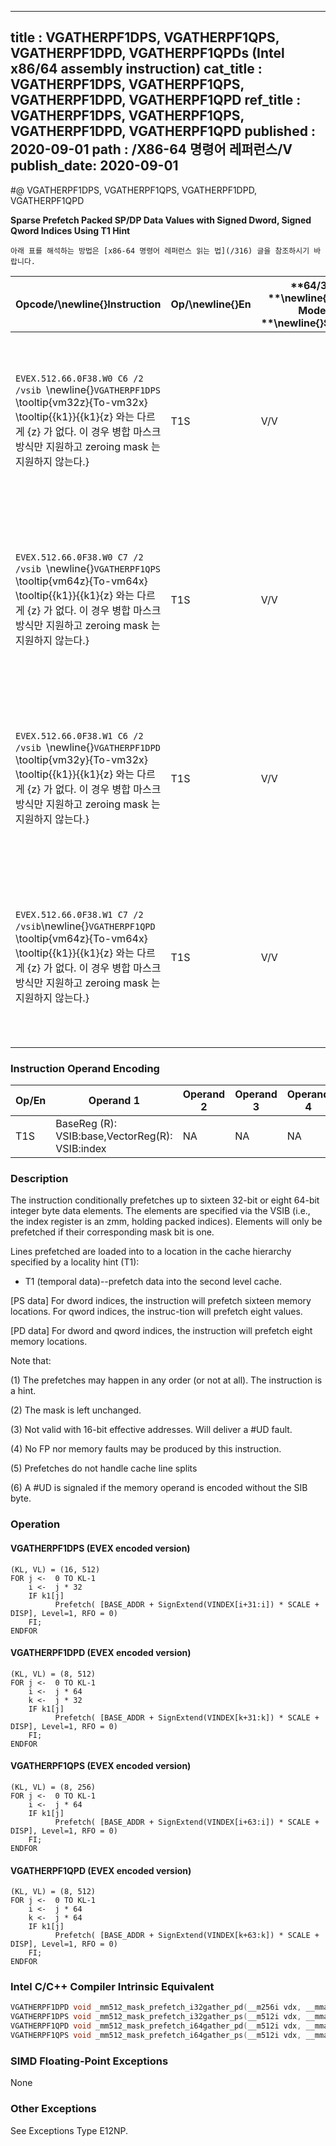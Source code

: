 ----------------------------
title : VGATHERPF1DPS, VGATHERPF1QPS, VGATHERPF1DPD, VGATHERPF1QPDs (Intel x86/64 assembly instruction)
cat_title : VGATHERPF1DPS, VGATHERPF1QPS, VGATHERPF1DPD, VGATHERPF1QPD
ref_title : VGATHERPF1DPS, VGATHERPF1QPS, VGATHERPF1DPD, VGATHERPF1QPD
published : 2020-09-01
path : /X86-64 명령어 레퍼런스/V
publish_date: 2020-09-01
----------------------------


#@ VGATHERPF1DPS, VGATHERPF1QPS, VGATHERPF1DPD, VGATHERPF1QPD

**Sparse Prefetch Packed SP/DP Data Values with Signed Dword, Signed Qword Indices Using T1 Hint**

```lec-info
아래 표를 해석하는 방법은 [x86-64 명령어 레퍼런스 읽는 법](/316) 글을 참조하시기 바랍니다.
```

|**Opcode/**\newline{}**Instruction**|**Op/**\newline{}**En**|**64/32 **\newline{}**bit Mode **\newline{}**Support**|**CPUID **\newline{}**Feature **\newline{}**Flag**|**Description**|
|------------------------------------|-----------------------|------------------------------------------------------|--------------------------------------------------|---------------|
|`EVEX.512.66.0F38.W0 C6 /2 /vsib `\newline{}`VGATHERPF1DPS` \tooltip{vm32z}{To-vm32x} \tooltip{\{k1\}}{\{k1\}\{z\} 와는 다르게 \{z\} 가 없다. 이 경우 병합 마스크 방식만 지원하고 zeroing mask 는 지원하지 않는다.} |T1S|V/V|AVX512PF|Using signed dword indices, prefetch sparse byte memory locations containing single-precision data using opmask k1 and T1 hint.|
|`EVEX.512.66.0F38.W0 C7 /2 /vsib `\newline{}`VGATHERPF1QPS` \tooltip{vm64z}{To-vm64x} \tooltip{\{k1\}}{\{k1\}\{z\} 와는 다르게 \{z\} 가 없다. 이 경우 병합 마스크 방식만 지원하고 zeroing mask 는 지원하지 않는다.} |T1S|V/V|AVX512PF|Using signed qword indices, prefetch sparse byte memory locations containing single-precision data using opmask k1 and T1 hint.|
|`EVEX.512.66.0F38.W1 C6 /2 /vsib `\newline{}`VGATHERPF1DPD` \tooltip{vm32y}{To-vm32x} \tooltip{\{k1\}}{\{k1\}\{z\} 와는 다르게 \{z\} 가 없다. 이 경우 병합 마스크 방식만 지원하고 zeroing mask 는 지원하지 않는다.} |T1S|V/V|AVX512PF|Using signed dword indices, prefetch sparse byte memory locations containing double-precision data using opmask k1 and T1 hint.|
|`EVEX.512.66.0F38.W1 C7 /2 /vsib`\newline{}`VGATHERPF1QPD` \tooltip{vm64z}{To-vm64x} \tooltip{\{k1\}}{\{k1\}\{z\} 와는 다르게 \{z\} 가 없다. 이 경우 병합 마스크 방식만 지원하고 zeroing mask 는 지원하지 않는다.} |T1S|V/V|AVX512PF|Using signed qword indices, prefetch sparse byte memory locations containing double-precision data using opmask k1 and T1 hint.|
### Instruction Operand Encoding


|Op/En|Operand 1|Operand 2|Operand 3|Operand 4|
|-----|---------|---------|---------|---------|
|T1S|BaseReg (R): VSIB:base,VectorReg(R): VSIB:index|NA|NA|NA|
### Description


The instruction conditionally prefetches up to sixteen 32-bit or eight 64-bit integer byte data elements. The elements are specified via the VSIB (i.e., the index register is an zmm, holding packed indices). Elements will only be prefetched if their corresponding mask bit is one. 

Lines prefetched are loaded into to a location in the cache hierarchy specified by a locality hint (T1):

*  T1 (temporal data)--prefetch data into the second level cache.

[PS data] For dword indices, the instruction will prefetch sixteen memory locations. For qword indices, the instruc-tion will prefetch eight values.

[PD data] For dword and qword indices, the instruction will prefetch eight memory locations. 

Note that:

(1) The prefetches may happen in any order (or not at all). The instruction is a hint.

(2) The mask is left unchanged.

(3) Not valid with 16-bit effective addresses. Will deliver a #UD fault.

(4) No FP nor memory faults may be produced by this instruction.

(5) Prefetches do not handle cache line splits

(6) A #UD is signaled if the memory operand is encoded without the SIB byte.


### Operation
#### VGATHERPF1DPS (EVEX encoded version)
```info-verb
(KL, VL) = (16, 512)
FOR j <-  0 TO KL-1
    i <-  j * 32
    IF k1[j] 
          Prefetch( [BASE_ADDR + SignExtend(VINDEX[i+31:i]) * SCALE + DISP], Level=1, RFO = 0)
    FI;
ENDFOR
```
#### VGATHERPF1DPD (EVEX encoded version)
```info-verb
(KL, VL) = (8, 512)
FOR j <-  0 TO KL-1
    i <-  j * 64
    k <-  j * 32
    IF k1[j] 
          Prefetch( [BASE_ADDR + SignExtend(VINDEX[k+31:k]) * SCALE + DISP], Level=1, RFO = 0)
    FI;
ENDFOR
```
#### VGATHERPF1QPS (EVEX encoded version)
```info-verb
(KL, VL) = (8, 256)
FOR j <-  0 TO KL-1
    i <-  j * 64
    IF k1[j] 
          Prefetch( [BASE_ADDR + SignExtend(VINDEX[i+63:i]) * SCALE + DISP], Level=1, RFO = 0)
    FI;
ENDFOR
```
#### VGATHERPF1QPD (EVEX encoded version)
```info-verb
(KL, VL) = (8, 512)
FOR j <-  0 TO KL-1
    i <-  j * 64
    k <-  j * 64
    IF k1[j] 
          Prefetch( [BASE_ADDR + SignExtend(VINDEX[k+63:k]) * SCALE + DISP], Level=1, RFO = 0)
    FI;
ENDFOR
```

### Intel C/C++ Compiler Intrinsic Equivalent

```cpp
VGATHERPF1DPD void _mm512_mask_prefetch_i32gather_pd(__m256i vdx, __mmask8 m, void * base, int scale, int hint);
VGATHERPF1DPS void _mm512_mask_prefetch_i32gather_ps(__m512i vdx, __mmask16 m, void * base, int scale, int hint);
VGATHERPF1QPD void _mm512_mask_prefetch_i64gather_pd(__m512i vdx, __mmask8 m, void * base, int scale, int hint);
VGATHERPF1QPS void _mm512_mask_prefetch_i64gather_ps(__m512i vdx, __mmask8 m, void * base, int scale, int hint);
```
### SIMD Floating-Point Exceptions


None

### Other Exceptions


See Exceptions Type E12NP.

